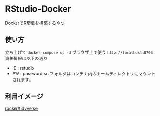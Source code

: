 # RStudio-Docker
DockerでR環境を構築するやつ
## 使い方
立ち上げて
`docker-compose up -d`
ブラウザ上で使う
`http://localhost:8703`
資格情報は以下の通り
- ID : rstudio
- PW : password
srcフォルダはコンテナ内のホームディレクトリにマウントされます。
## 利用イメージ
[rocker/tidyverse](https://hub.docker.com/r/rocker/tidyverse)
